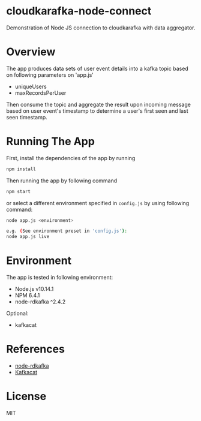 # cloudkarafka-node-connect
Demonstration of Node JS connection to cloudkarafka with data aggregator.

# Overview
The app produces data sets of user event details into a kafka topic based on following parameters on 'app.js'

* uniqueUsers
* maxRecordsPerUser

Then consume the topic and aggregate the result upon incoming message based on user event's timestamp to determine a user's first seen and last seen timestamp.

# Running The App
First, install the dependencies of the app by running

```bash
npm install
```

Then running the app by following command

```bash
npm start
```

or select a different environment specified in `config.js` by using following command:

```bash
node app.js <environment>

e.g. (See environment preset in 'config.js'):
node app.js live
```

# Environment
The app is tested in following environment:
* Node.js v10.14.1
* NPM 6.4.1
* node-rdkafka ^2.4.2

Optional:
* kafkacat

# References

* [node-rdkafka](https://github.com/Blizzard/node-rdkafka)
* [Kafkacat](https://www.cloudkarafka.com/docs-kafkacat.html) 

# License
MIT